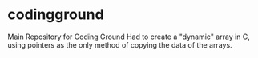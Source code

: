 # codingground
Main Repository for Coding Ground
Had to create a "dynamic" array in C, using pointers as the only method of copying the data of the arrays.

